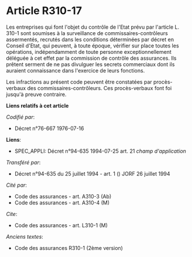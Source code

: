 # Article R310-17

Les entreprises qui font l'objet du contrôle de l'Etat prévu par l'article L. 310-1 sont soumises à la surveillance de
commissaires-contrôleurs assermentés, recrutés dans les conditions déterminées par décret en Conseil d'Etat, qui peuvent, à
toute époque, vérifier sur place toutes les opérations, indépendamment de toute personne exceptionnellement déléguée à cet
effet par la commission de contrôle des assurances. Ils prêtent serment de ne pas divulguer les secrets commerciaux dont ils
auraient connaissance dans l'exercice de leurs fonctions.

Les infractions au présent code peuvent être constatées par procès-verbaux des commissaires-contrôleurs. Ces procès-verbaux
font foi jusqu'à preuve contraire.

**Liens relatifs à cet article**

_Codifié par_:

  - Décret n°76-667 1976-07-16

**Liens**:

  - SPEC_APPLI: Décret n°94-635 1994-07-25 art. 21 *champ d'application*

_Transféré par_:

  - Décret n°94-635 du 25 juillet 1994 - art. 1 () JORF 26 juillet 1994

_Cité par_:

  - Code des assurances - art. A310-3 (Ab)
  - Code des assurances - art. A310-4 (M)

_Cite_:

  - Code des assurances - art. L310-1 (M)

_Anciens textes_:

  - Code des assurances R310-1 (2ème version)
